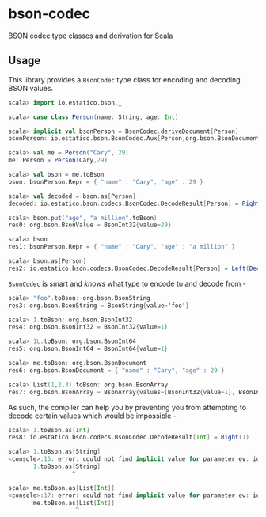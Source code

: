 # bson-codec

BSON codec type classes and derivation for Scala

## Usage

This library provides a `BsonCodec` type class for encoding and decoding BSON values.

```scala
scala> import io.estatico.bson._

scala> case class Person(name: String, age: Int)

scala> implicit val bsonPerson = BsonCodec.deriveDocument[Person]
bsonPerson: io.estatico.bson.BsonCodec.Aux[Person,org.bson.BsonDocument] = io.estatico.bson.codecs.BsonCodec$$anon$1@5ad87570

scala> val me = Person("Cary", 29)
me: Person = Person(Cary,29)

scala> val bson = me.toBson
bson: bsonPerson.Repr = { "name" : "Cary", "age" : 29 }

scala> val decoded = bson.as[Person]
decoded: io.estatico.bson.codecs.BsonCodec.DecodeResult[Person] = Right(Person(Cary,29))

scala> bson.put("age", "a million".toBson)
res0: org.bson.BsonValue = BsonInt32{value=29}

scala> bson
res1: bsonPerson.Repr = { "name" : "Cary", "age" : "a million" }

scala> bson.as[Person]
res2: io.estatico.bson.codecs.BsonCodec.DecodeResult[Person] = Left(DecodeFailure(Expected class org.bson.BsonInt32 but got: class org.bson.BsonString, Vector(age)))
```

`BsonCodec` is smart and _knows_ what type to encode to and decode from -

```scala
scala> "foo".toBson: org.bson.BsonString
res3: org.bson.BsonString = BsonString{value='foo'}

scala> 1.toBson: org.bson.BsonInt32
res4: org.bson.BsonInt32 = BsonInt32{value=1}

scala> 1L.toBson: org.bson.BsonInt64
res5: org.bson.BsonInt64 = BsonInt64{value=1}

scala> me.toBson: org.bson.BsonDocument
res6: org.bson.BsonDocument = { "name" : "Cary", "age" : 29 }

scala> List(1,2,3).toBson: org.bson.BsonArray
res7: org.bson.BsonArray = BsonArray{values=[BsonInt32{value=1}, BsonInt32{value=2}, BsonInt32{value=3}]}
```

As such, the compiler can help you by preventing you from attempting to decode certain
values which would be impossible -

```scala
scala> 1.toBson.as[Int]
res8: io.estatico.bson.codecs.BsonCodec.DecodeResult[Int] = Right(1)

scala> 1.toBson.as[String]
<console>:15: error: could not find implicit value for parameter ev: io.estatico.bson.ops.CanDecodeBson[String,io.estatico.bson.codecs.BsonCodec.bsonInt.Repr]
       1.toBson.as[String]
                  ^

scala> me.toBson.as[List[Int]]
<console>:17: error: could not find implicit value for parameter ev: io.estatico.bson.ops.CanDecodeBson[List[Int],bsonPerson.Repr]
       me.toBson.as[List[Int]]
                   ^
```
